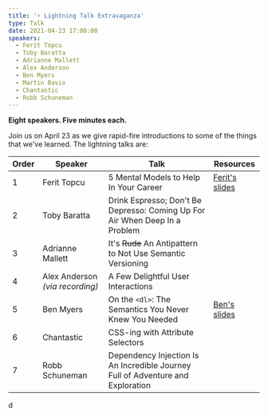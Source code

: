 ```yaml
---
title: '⚡ Lightning Talk Extravaganza'
type: Talk
date: 2021-04-23 17:00:00
speakers:
  - Ferit Topcu
  - Toby Baratta
  - Adrianne Mallett
  - Alex Anderson
  - Ben Myers
  - Martin Bavio
  - Chantastic
  - Robb Schuneman
---
```


**Eight speakers. Five minutes each.**

Join us on April 23 as we give rapid-fire introductions to some of the things that we've learned. The lightning talks are:

| Order | Speaker                         | Talk                                                                            | Resources                                                                                                            |
| ----- | ------------------------------- | ------------------------------------------------------------------------------- | -------------------------------------------------------------------------------------------------------------------- |
| 1     | Ferit Topcu                     | 5 Mental Models to Help In Your Career                                          | [Ferit's slides](https://app.pitch.com/app/public/presentation/69f7599c-0828-4115-9f5e-b7869d20b323)                 |
| 2     | Toby Baratta                    | Drink Espresso; Don't Be Depresso: Coming Up For Air When Deep In a Problem     |
| 3     | Adrianne Mallett                | It's ~~Rude~~ An Antipattern to Not Use Semantic Versioning                     |
| 4     | Alex Anderson _(via recording)_ | A Few Delightful User Interactions                                              |
| 5     | Ben Myers                       | On the `<dl>`: The Semantics You Never Knew You Needed                          | [Ben's slides](https://docs.google.com/presentation/d/1MfWxT_sAhuNQEPq4Y0OnGvt5dL5SUzvdGAtHiGOiAKo/edit?usp=sharing) |
| 6     | Chantastic                      | CSS-ing with Attribute Selectors                                                |
| 7     | Robb Schuneman                  | Dependency Injection Is An Incredible Journey Full of Adventure and Exploration |

d
